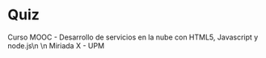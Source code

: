 # Quiz

Curso MOOC - Desarrollo de servicios en la nube con HTML5, Javascript y node.js\n
\n
Miriada X - UPM